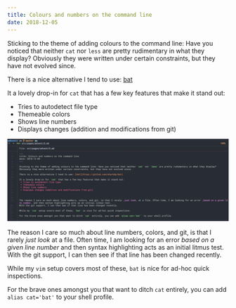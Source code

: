 ```yaml
---
title: Colours and numbers on the command line
date: 2018-12-05
---
```


Sticking to the theme of adding colours to the command line: Have you noticed that neither `cat` nor `less` are pretty rudimentary in what they display? 
Obviously they were written under certain constraints, but they have not evolved since.

There is a nice alternative I tend to use: [bat](https://github.com/sharkdp/bat)

It a lovely drop-in for `cat` that has a few key features that make it stand out:
 * Tries to autodetect file type
 * Themeable colors
 * Shows line numbers
 * Displays changes (addition and modifications from git)



![Bat view of this article](./bat.png 'This is the current post shown by bat')


The reason I care so much about line numbers, colors, and git, is that I rarely _just look_ at a file. Often time, I am looking for an error _based on a given line number_ and then syntax highlighting acts as an initial litmus test.
With the git support, I can then see if that line has been changed recently.

While my `vim` setup covers most of these, `bat` is nice for ad-hoc quick inspections.

For the brave ones amongst you that want to ditch `cat` entirely, you can add `alias cat='bat'` to your shell profile.

